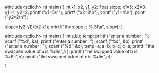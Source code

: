 #include<stdio.h>
int main()
{
	int x1, x2, y1, y2;
	float slope;
 x1=5;
 x2=3;
 y1=4;
 y2=2;
 printf ("x1=5\n");
 printf ("x2=3\n");
printf ("y1=4\n");
printf ("y2=2\n");

 slope=(y2-y1)/(x2-x1);
 printf("the slope is %.3f\n", slope);
}


#include<stdio.h>
int main()
{
	int a,b,c,temp;
	printf ("enter a number : ");
	scanf ("%d", &a);
	printf ("enter a number : ");
	scanf ("%d", &b);
	printf ("enter a number : ");
	scanf ("%d", &c);
	temp=a;
	a=b;
	b=c;
	c=a;
	printf ("the swapped value of a is %d\n",a );
	printf ("the swapped value of b is %d\n",b);
	printf ("the swapped value of c is %d\n",c);
	
}
